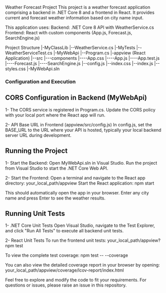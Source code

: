 Weather Forecast Project
This project is a weather forecast application comprising a backend in .NET Core 8 and a frontend in React. It provides current and forecast weather information based on city name input.

This application uses:
Backend: .NET Core 8 API with WeatherService.cs
Frontend: React with custom components (App.js, Forecast.js, SearchEngine.js)

Project Structure
|-MyClassLib
|--WeatherService.cs
|-MyTests
|--WeatherServiceTest.cs
|-MyWebApi
|--Program.cs
|-appview (React Application)
|--src
|---components
|----App.css
|----App.js
|----App.test.js
|----Forecast.js
|----SearchEngine.js
|--config.js
|--index.css
|--index.js
|--styles.css
|-MyWebApi.sln


### Configuration and Execution

## CORS Configuration in Backend (MyWebApi)
 1- The CORS service is registered in Program.cs. Update the CORS policy with your local port where the React app will run.

 2- API Base URL in Frontend (appview/src/config.js)
   In config.js, set the BASE_URL to the URL where your API is hosted, typically your local backend server URL during development.

## Running the Project
1- Start the Backend:
   Open MyWebApi.sln in Visual Studio.
   Run the project from Visual Studio to start the .NET Core Web API.

2- Start the Frontend:
   Open a terminal and navigate to the React app directory:  your_local_path/appview
   Start the React application: npm start
   
   This should automatically open the app in your browser. Enter any city name and press Enter to see the weather results.
   
## Running Unit Tests
1- .NET Core Unit Tests
   Open Visual Studio, navigate to the Test Explorer, and click "Run All Tests" to execute all backend unit tests.

2- React Unit Tests
   To run the frontend unit tests: your_local_path/appview? npm test
   
   To view the complete test coverage: npm test -- --coverage

   You can also view the detailed coverage report in your browser by opening:
   your_local_path/appview/coverage/lcov-report/index.html   

Feel free to explore and modify the code to fit your requirements. For questions or issues, please raise an issue in this repository.
